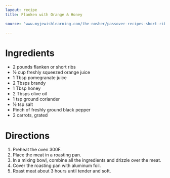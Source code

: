 ```yaml
---
layout: recipe
title: Flanken with Orange & Honey

source: 'www.myjewishlearning.com/the-nosher/passover-recipes-short-ribs-with-orange-and-honey/'

---
```


# Ingredients

- 2 pounds flanken or short ribs
- ½ cup freshly squeezed orange juice
- 1 Tbsp pomegranate juice
- 2 Tbsps brandy
- 1 Tbsp honey
- 2 Tbsps olive oil
- 1 tsp ground coriander
- ½ tsp salt
- Pinch of freshly ground black pepper
- 2 carrots, grated

# Directions

1. Preheat the oven 300F.
2. Place the meat in a roasting pan. 
3. In a mixing bowl, combine all the ingredients and drizzle over the meat.
4. Cover the roasting pan with aluminum foil.
5. Roast meat about 3 hours until tender and soft.